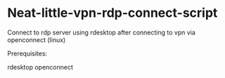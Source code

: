 # Neat-little-vpn-rdp-connect-script
Connect to rdp server using rdesktop after connecting to vpn via openconnect (linux)

Prerequisites:

rdesktop
openconnect
